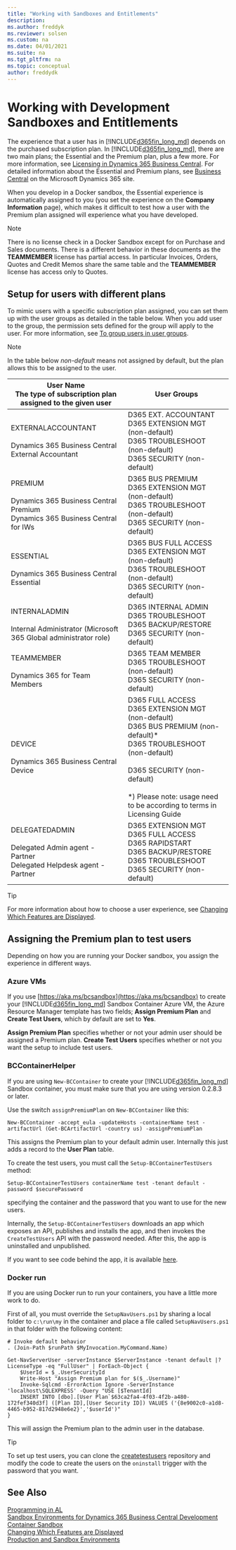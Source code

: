 ```yaml
---
title: "Working with Sandboxes and Entitlements"
description:
ms.author: freddyk
ms.reviewer: solsen
ms.custom: na
ms.date: 04/01/2021
ms.suite: na
ms.tgt_pltfrm: na
ms.topic: conceptual
author: freddydk
---
```


# Working with Development Sandboxes and Entitlements

The experience that a user has in [!INCLUDE[d365fin_long_md](includes/d365fin_long_md.md)] depends on the purchased subscription plan. In [!INCLUDE[d365fin_long_md](includes/d365fin_long_md.md)], there are two main plans; the Essential and the Premium plan, plus a few more. For more information, see [Licensing in Dynamics 365 Business Central](../deployment/licensing.md). For detailed information about the Essential and Premium plans, see [Business Central](https://dynamics.microsoft.com/business-central/overview/) on the Microsoft Dynamics 365 site.  

When you develop in a Docker sandbox, the Essential experience is automatically assigned to you (you set the experience on the **Company Information** page), which makes it difficult to test how a user with the Premium plan assigned will experience what you have developed.

> [!NOTE]  
> There is no license check in a Docker Sandbox except for on Purchase and Sales documents. There is a different behavior in these documents as the **TEAMMEMBER** license has partial access. In particular Invoices, Orders, Quotes and Credit Memos share the same table and the **TEAMMEMBER** license has access only to Quotes.

## Setup for users with different plans

To mimic users with a specific subscription plan assigned, you can set them up with the user groups as detailed in the table below. When you add user to the group, the permission sets defined for the group will apply to the user. For more information, see [To group users in user groups](/dynamics365/business-central/ui-define-granular-permissions#to-manage-permissions-through-user-groups).

> [!NOTE]  
> In the table below *non-default* means not assigned by default, but the plan allows this to be assigned to the user.

|User Name <br>The type of subscription plan <br> assigned to the given user|User Groups|
|---------|-----------
|EXTERNALACCOUNTANT<br><br>Dynamics 365 Business Central External Accountant|D365 EXT. ACCOUNTANT<br>D365 EXTENSION MGT (non-default)<br>D365 TROUBLESHOOT (non-default)<br>D365 SECURITY (non-default)|
|PREMIUM<br><br>Dynamics 365 Business Central Premium<br>Dynamics 365 Business Central for IWs|D365 BUS PREMIUM<br>D365 EXTENSION MGT (non-default)<br>D365 TROUBLESHOOT (non-default)<br>D365 SECURITY (non-default)|
|ESSENTIAL<br><br>Dynamics 365 Business Central Essential|D365 BUS FULL ACCESS<br>D365 EXTENSION MGT (non-default)<br>D365 TROUBLESHOOT (non-default)<br>D365 SECURITY (non-default)|
|INTERNALADMIN<br><br>Internal Administrator (Microsoft 365 Global administrator role)|D365 INTERNAL ADMIN<br>D365 TROUBLESHOOT<br>D365 BACKUP/RESTORE<br>D365 SECURITY (non-default)|
|TEAMMEMBER<br><br>Dynamics 365 for Team Members|D365 TEAM MEMBER<br>D365 TROUBLESHOOT (non-default)<br>D365 SECURITY (non-default)|
|DEVICE    <br><br>Dynamics 365 Business Central Device|D365 FULL ACCESS<br>D365 EXTENSION MGT (non-default)<br>D365 BUS PREMIUM (non-default)* <br>D365 TROUBLESHOOT (non-default)<br><br>D365 SECURITY (non-default)<br><br> *) Please note: usage need to be according to terms in Licensing Guide |
|DELEGATEDADMIN<br><br>Delegated Admin agent - Partner<br>Delegated Helpdesk agent - Partner|D365 EXTENSION MGT<br>D365 FULL ACCESS<br>D365 RAPIDSTART<br>D365 BACKUP/RESTORE<br>D365 TROUBLESHOOT<br>D365 SECURITY (non-default)|

> [!TIP]  
> For more information about how to choose a user experience, see [Changing Which Features are Displayed](/dynamics365/business-central/ui-experiences#choosing-a-user-experience-to-show-or-hide-features).

## Assigning the Premium plan to test users
Depending on how you are running your Docker sandbox, you assign the experience in different ways.

### Azure VMs
If you use [https://aka.ms/bcsandbox](https://aka.ms/bcsandbox) to create your [!INCLUDE[d365fin_long_md](includes/d365fin_long_md.md)] Sandbox Container Azure VM, the Azure Resource Manager template has two fields; **Assign Premium Plan** and **Create Test Users**, which by default are set to **Yes**.

**Assign Premium Plan** specifies whether or not your admin user should be assigned a Premium plan. **Create Test Users** specifies whether or not you want the setup to include test users. 

### BCContainerHelper
If you are using `New-BCContainer` to create your [!INCLUDE[d365fin_long_md](includes/d365fin_long_md.md)] Sandbox container, you must make sure that you are using version 0.2.8.3 or later.

Use the switch `assignPremiumPlan` on `New-BCContainer` like this:

```
New-BCContainer -accept_eula -updateHosts -containerName test -artifactUrl (Get-BCArtifactUrl -country us) -assignPremiumPlan
```

This assigns the Premium plan to your default admin user. Internally this just adds a record to the **User Plan** table.

To create the test users, you must call the `Setup-BCContainerTestUsers` method:

```
Setup-BCContainerTestUsers containerName test -tenant default -password $securePassword
```

specifying the container and the password that you want to use for the new users.

Internally, the `Setup-BCContainerTestUsers` downloads an app which exposes an API, publishes and installs the app, and then invokes the `CreateTestUsers` API with the password needed. After this, the app is uninstalled and unpublished.

If you want to see code behind the app, it is available [here](https://dev.azure.com/businesscentralapps/CreateTestUsers).

### Docker run
If you are using Docker run to run your containers, you have a little more work to do.

First of all, you must override the `SetupNavUsers.ps1` by sharing a local folder to `c:\run\my` in the container and place a file called `SetupNavUsers.ps1` in that folder with the following content:

```
# Invoke default behavior
. (Join-Path $runPath $MyInvocation.MyCommand.Name)
 
Get-NavServerUser -serverInstance $ServerInstance -tenant default |? LicenseType -eq "FullUser" | ForEach-Object {
    $UserId = $_.UserSecurityId
    Write-Host "Assign Premium plan for $($_.Username)"
    Invoke-Sqlcmd -ErrorAction Ignore -ServerInstance 'localhost\SQLEXPRESS' -Query "USE [$TenantId]
    INSERT INTO [dbo].[User Plan`$63ca2fa4-4f03-4f2b-a480-172fef340d3f] ([Plan ID],[User Security ID]) VALUES ('{8e9002c0-a1d8-4465-b952-817d2948e6e2}','$userId')"
}
```

This will assign the Premium plan to the admin user in the database.

> [!TIP]  
> To set up test users, you can clone the [createtestusers](https://dev.azure.com/businesscentralapps/CreateTestUsers) repository and modify the code to create the users on the `oninstall` trigger with the password that you want.

## See Also

[Programming in AL](devenv-programming-in-al.md)  
[Sandbox Environments for Dynamics 365 Business Central Development](devenv-sandbox-overview.md)  
[Container Sandbox](devenv-get-started-container-sandbox.md)  
[Changing Which Features are Displayed](/dynamics365/business-central/ui-experiences#choosing-a-user-experience-to-show-or-hide-features)  
[Production and Sandbox Environments](../administration/environment-types.md)  
